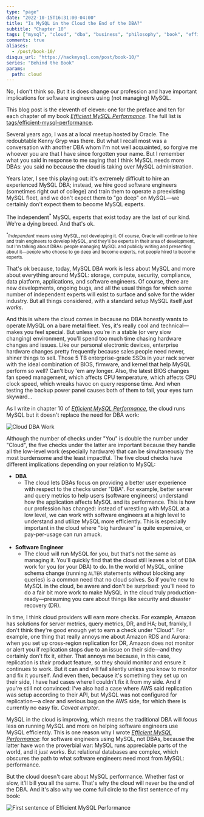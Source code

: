 ```yaml
---
type: "page"
date: "2022-10-15T16:31:00-04:00"
title: "Is MySQL in the Cloud the End of the DBA?"
subtitle: "Chapter 10"
tags: ["mysql", "cloud", "dba", "business", "philosophy", "book", "efficient-mysql-performance"]
comments: true
aliases:
  - /post/book-10/
disqus_url: "https://hackmysql.com/post/book-10/"
series: "Behind the Book"
params:
  path: cloud
---
```


No, I don't think so.
But it is does change our profession and have important implications for software engineers using (not managing) MySQL.

<!--more-->

<p class="note">
This blog post is the eleventh of eleven: one for the preface and ten for each chapter of my book <a href="https://oreil.ly/efficient-mysql-performance"><i>Efficient MySQL Performance</i></a>.
The full list is <a href="/tags/efficient-mysql-performance/">tags/efficient-mysql-performance</a>.
</p>

Several years ago, I was at a local meetup hosted by Oracle.
The redoubtable Kenny Gryp was there.
But what I recall most was a conversation with another DBA whom I'm not well acquainted, so forgive me whoever you are that I have since forgotten your name.
But I remember what you said in response to me saying that I think MySQL needs more DBAs: you said no because the cloud is taking over MySQL administration.

Years later, I see this playing out: it's extremely difficult to hire an experienced MySQL DBA; instead, we hire good software engineers (sometimes right out of college) and train them to operate a preexisting MySQL fleet, and we don't expect them to "go deep" on MySQL&mdash;we certainly don't expect them to become MySQL experts.

The independent<sup>\*</sup> MySQL experts that exist today are the last of our kind.
We're a dying breed.
And that's ok.

<small>
<sup>&ast;</sup><i>Independent</i> means using MySQL, not developing it.
Of course, Oracle will continue to hire and train engineers to develop MySQL, and they'll be experts in their area of development, but I'm talking about DBAs: people managing MySQL and publicly writing and presenting about it&mdash;people who choose to go deep and become experts, not people hired to become experts.
</small>

That's ok because, today, MySQL DBA work is less about MySQL and more about everything around MySQL: storage, compute, security, compliance, data platform, applications, and software engineers.
Of course, there are new developments, ongoing bugs, and all the usual things for which some number of independent experts will exist to surface and solve for the wider industry.
But all things considered, with a standard setup MySQL itself _just works_.

And this is where the cloud comes in because no DBA honestly wants to operate MySQL on a bare metal fleet.
Yes, it's really cool and technical&mdash;makes you feel special.
But unless you're in a stable (or very slow changing) environment, you'll spend too much time chasing hardware changes and issues.
Like our personal electronic devices, enterprise hardware changes pretty frequently because sales people need newer, shiner things to sell.
Those 5 TB enterprise-grade SSDs in your rack server with the ideal combination of BIOS, firmware, and kernel that help MySQL perform so well?
Can't buy 'em any longer.
Also, the latest BIOS changes fan speed management, which affects CPU temperature, which affects CPU clock speed, which wreaks havoc on query response time.
And when testing the backup power panel causes both of them to fail, your eyes turn skyward...

As I write in chapter 10 of [_Efficient MySQL Performance_](https://oreil.ly/efficient-mysql-performance), the cloud runs MySQL but it doesn't replace the need for DBA work:

![Cloud DBA Work](/img/cloud-dba-work.png)

Although the number of checks under "You" is double the number under "Cloud", the five checks under the latter are important because they handle all the low-level work (especially hardware) that can be simultaneously the most burdensome and the least impactful.
The five cloud checks have different implications depending on your relation to MySQL:

* **DBA**
  * The cloud lets DBAs focus on providing a better user experience with respect to the checks under "DBA".
For example, better server and query metrics to help users (software engineers) understand how the application affects MySQL and its performance.
This is how our profession has changed: instead of wrestling with MySQL at a low level, we can work with software engineers at a high level to understand and utilize MySQL more efficiently.
This is especially important in the cloud where "big hardware" is quite expensive, or pay-per-usage can run amuck.<br><br>
* **Software Engineer**
  * The cloud will run MySQL for you, but that's not the same as managing it.
You'll quickly find that the cloud still leaves a lot of DBA work for you (or your DBA) to do.
In the world of MySQL, online schema change (running `ALTER` statements without blocking any queries) is a common need that no cloud solves.
So if you're new to MySQL in the cloud, be aware and don't be surprised: you'll need to do a fair bit more work to make MySQL in the cloud truly production-ready&mdash;presuming you care about things like security and disaster recovery (DR).

In time, I think cloud providers will earn more checks.
For example, Amazon has solutions for server metrics, query metrics, DR, and HA; but, frankly, I don't think they're good enough yet to earn a check under "Cloud".
For example, one thing that really annoys me about Amazon RDS and Aurora: when you set up cross-region replication for DR, Amazon does not monitor or alert you if replication stops due to an issue on their side&mdash;and they certainly don't fix it, either.
That annoys me because, in this case, replication is _their_ product feature, so they should monitor and ensure it continues to work.
But it can and will fail silently unless you know to monitor and fix it yourself.
And even then, because it's something they set up on their side, I have had cases where I couldn't fix it from my side.
And if you're still not convinced: I've also had a case where AWS said replication was setup according to their API, but MySQL was not configured for replication&mdash;a clear and serious bug on the AWS side, for which there is currently no easy fix.
_Caveat emptor_.

MySQL in the cloud is improving, which means the traditional DBA will focus less on running MySQL and more on helping software engineers use MySQL efficiently.
This is one reason why I wrote [_Efficient MySQL Performance_](https://oreil.ly/efficient-mysql-performance): for software engineers using MySQL, not DBAs, because the latter have won the proverbial war: MySQL runs appreciable parts of the world, and it _just works_.
But relational databases are complex, which obscures the path to what software engineers need most from MySQL: performance.

But the cloud doesn't care about MySQL performance.
Whether fast or slow, it'll bill you all the same.
That's why the cloud will never be the end of the DBA.
And it's also why we come full circle to the first sentence of my book:

![First sentence of Efficient MySQL Performance](/img/first-sentence.png)

